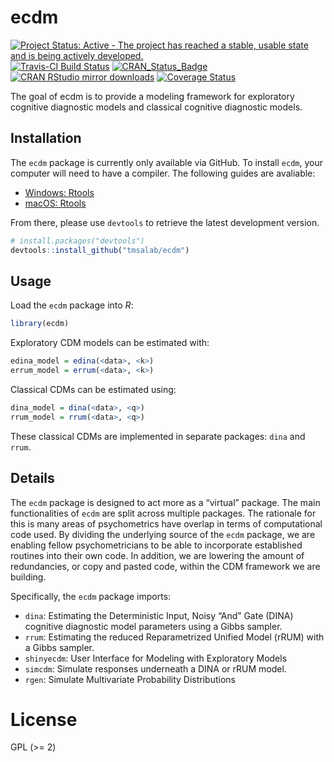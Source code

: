 
<!-- README.md is generated from README.Rmd. Please edit that file -->

# ecdm

[![Project Status: Active - The project has reached a stable, usable
state and is being actively
developed.](http://www.repostatus.org/badges/latest/active.svg)](http://www.repostatus.org/#active)
[![Travis-CI Build
Status](https://travis-ci.org/tmsalab/ecdm.svg?branch=master)](https://travis-ci.org/tmsalab/ecdm)
[![CRAN\_Status\_Badge](http://www.r-pkg.org/badges/version/ecdm)](https://cran.r-project.org/package=ecdm)
[![CRAN RStudio mirror
downloads](http://cranlogs.r-pkg.org/badges/ecdm)](http://www.r-pkg.org/pkg/ecdm)
[![Coverage
Status](https://img.shields.io/codecov/c/github/tmsalab/ecdm/master.svg)](https://codecov.io/github/tmsalab/ecdm?branch=master)

The goal of ecdm is to provide a modeling framework for exploratory
cognitive diagnostic models and classical cognitive diagnostic models.

## Installation

The `ecdm` package is currently only available via GitHub. To install
`ecdm`, your computer will need to have a compiler. The following guides
are avaliable:

  - [Windows:
    Rtools](http://thecoatlessprofessor.com/programming/installing-rtools-for-compiled-code-via-rcpp/)
  - [macOS:
    Rtools](http://thecoatlessprofessor.com/programming/r-compiler-tools-for-rcpp-on-macos/)

From there, please use `devtools` to retrieve the latest development
version.

``` r
# install.packages("devtools")
devtools::install_github("tmsalab/ecdm")
```

## Usage

Load the `ecdm` package into *R*:

``` r
library(ecdm)
```

Exploratory CDM models can be estimated with:

``` r
edina_model = edina(<data>, <k>)
errum_model = errum(<data>, <k>)
```

Classical CDMs can be estimated using:

``` r
dina_model = dina(<data>, <q>)
rrum_model = rrum(<data>, <q>)
```

These classical CDMs are implemented in separate packages: `dina` and
`rrum`.

## Details

The `ecdm` package is designed to act more as a “virtual” package. The
main functionalities of `ecdm` are split across multiple packages. The
rationale for this is many areas of psychometrics have overlap in terms
of computational code used. By dividing the underlying source of the
`ecdm` package, we are enabling fellow psychometricians to be able to
incorporate established routines into their own code. In addition, we
are lowering the amount of redundancies, or copy and pasted code, within
the CDM framework we are building.

Specifically, the `ecdm` package imports:

  - `dina`: Estimating the Deterministic Input, Noisy “And” Gate (DINA)
    cognitive diagnostic model parameters using a Gibbs sampler.
  - `rrum`: Estimating the reduced Reparametrized Unified Model (rRUM)
    with a Gibbs sampler.
  - `shinyecdm`: User Interface for Modeling with Exploratory Models
  - `simcdm`: Simulate responses underneath a DINA or rRUM model.
  - `rgen`: Simulate Multivariate Probability Distributions

# License

GPL (\>= 2)
